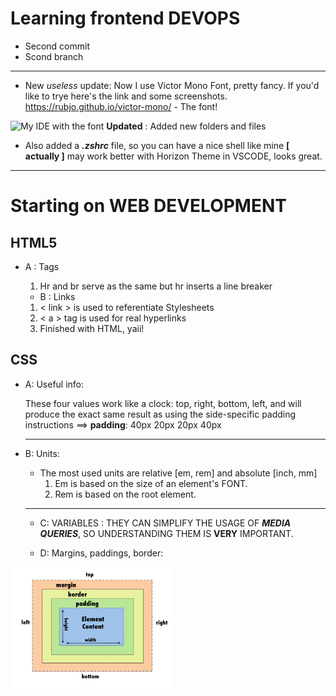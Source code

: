 # Learning frontend DEVOPS
- Second commit
- Scond branch

---
- New *useless* update: Now I use Victor Mono Font, pretty fancy. If you'd like to trye here's the link and some screenshots.
https://rubjo.github.io/victor-mono/ - The font!

![My IDE with the font](/Documents/Images/Screen\Shot\2021-03-29\at\09.01.55.png)
**Updated** : Added new folders and files 
- Also added a ***.zshrc*** file, so you can have a nice shell like mine **[ actually ]** may work better with
Horizon Theme in VSCODE, looks great.

---
# Starting on WEB DEVELOPMENT
## HTML5
- A : Tags

    1. Hr and br serve as the same but hr inserts a line breaker

    - B : Links 

    1. < link > is used to referentiate Stylesheets
    2. < a > tag is used for real hyperlinks
    3. Finished with HTML, yaii!

## CSS

- A: Useful info: 

    These four values work like a clock: top, right, bottom, left,
    and will produce the exact same result as using the side-specific
    padding instructions ==>
    **padding**: 40px 20px 20px 40px

    ---

- B: Units:
    
    - The most used units are relative [em, rem] and absolute [inch, mm]
        1. Em is based on the size of an element's FONT.
        2. Rem is based on the root element.
    ---

    - C: VARIABLES : THEY CAN SIMPLIFY THE USAGE OF ***MEDIA QUERIES***, SO UNDERSTANDING
    THEM IS **VERY** IMPORTANT.
 
    - D: Margins, paddings, border:

![The visual explanation](https://github.com/AlvaroAquijeDiaz/WEB_FRE/blob/main/IMG/visualize.png)
    